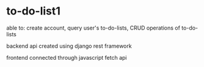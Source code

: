 # to-do-list1

able to: 
create account, query user's to-do-lists, CRUD operations of to-do-lists

backend api created using django rest framework  

frontend connected through javascript fetch api


